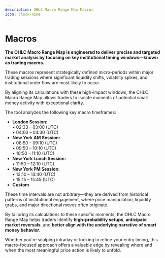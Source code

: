 ```yaml
---
description: OHLC Macro Range Map Macros
icon: clock-nine
---
```


# Macros

**The OHLC Macro Range Map is engineered to deliver precise and targeted market analysis by focusing on key institutional timing windows—known as trading macros.**

These macros represent strategically defined micro-periods within major trading sessions where significant liquidity shifts, volatility spikes, and institutional order flow are most likely to occur.&#x20;

By aligning its calculations with these high-impact windows, the OHLC Macro Range Map allows traders to isolate moments of potential smart money activity with exceptional clarity.

The tool analyzes the following key macro timeframes:

* **London Session:**\
  • 02:33 – 03:00 (UTC)\
  • 04:03 – 04:30 (UTC)
* **New York AM Session:**\
  • 08:50 – 09:10 (UTC)\
  • 09:50 – 10:10 (UTC)\
  • 10:50 – 11:10 (UTC)
* **New York Lunch Session:**\
  • 11:50 – 12:10 (UTC)
* **New York PM Session:**\
  • 13:10 – 13:40 (UTC)\
  • 15:15 – 15:45 (UTC)
* **Custom**

These time intervals are not arbitrary—they are derived from historical patterns of institutional engagement, where price manipulation, liquidity grabs, and major directional moves often originate.&#x20;

By tailoring its calculations to these specific moments, the OHLC Macro Range Map helps traders identify **high-probability setups**, **anticipate market reversals**, and **better align with the underlying narrative of smart money behavior**.

Whether you're scalping intraday or looking to refine your entry timing, this macro-focused approach offers a valuable edge by revealing where and when the most meaningful price action is likely to unfold.
